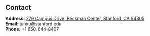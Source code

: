 <h1 id="contact"></h1>

<h2 style="margin: 30px 0px 10px;">Contact</h2>

<p><strong>Address:</strong> <a href="https://www.google.com.hk/maps/place/Beckman+Center+for+Molecular+and+Genetic+Medicine/@37.4319832,-122.1792125,17z/data=!3m1!4b1!4m6!3m5!1s0x808fa4d3aa7ea35b:0xfc96d90f452e6ca!8m2!3d37.4319832!4d-122.1766376!16s%2Fg%2F11bw8drk5q?entry=ttu">279 Campus Drive, Beckman Center, Stanford, CA 94305</a>
<br />
<!-- <strong>Office Location:</strong> Centre de Nanosciences et de Nanotechnologies -->
<strong>Email:</strong> <email>junxu@stanford.edu</email>
<br />
<strong>Phone:</strong> <phone>+1 650-644-8407</phone>
<!-- <p style="text-align: left;"><iframe src="https://docs.google.com/forms/d/e/1FAIpQLSeFJTf6Nq_juYt4YNHpMSA5JOIDjsyAG3BjNEWdyAJfhfO11w/viewform?embedded=true&hl=en" width="640" scrolling="no" height="780" frameborder="0" marginheight="0" marginwidth="0">Loading…</iframe></p> -->
